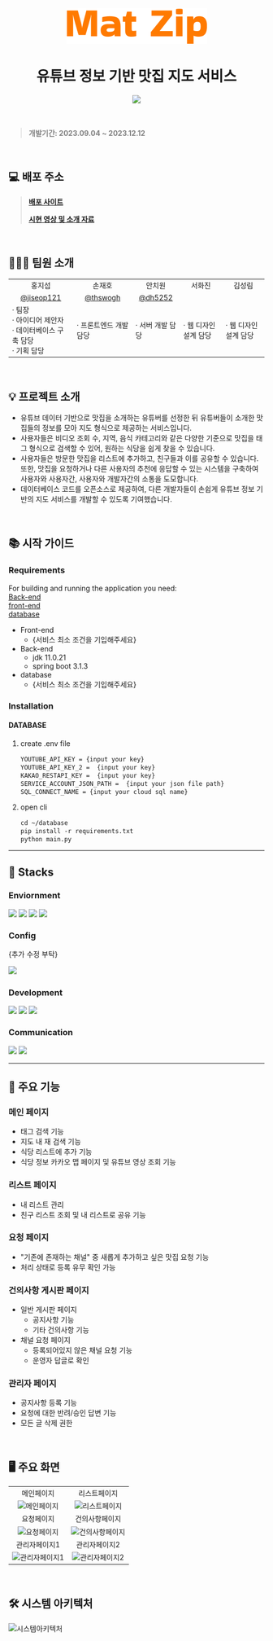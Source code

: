 
<p align="center">
  <img src="images/img_1.png" alt="맛집사이트로고">
</p>

<h1 align="center">유튜브 정보 기반 맛집 지도 서비스</h1>
<p align="center"><a href="https://hits.seeyoufarm.com"><img src="https://hits.seeyoufarm.com/api/count/incr/badge.svg?url=https%3A%2F%2Fgithub.com%2Fparkyolo%2FminiHanaInsurance&count_bg=%232BB1A9&title_bg=%23555555&icon=&icon_color=%23E7E7E7&title=hits&edge_flat=false"/></a></p>

<br>

> <p style="color:gray; font-weight:bold;"></p>
> <p style="color:gray; font-weight:bold;">개발기간: 2023.09.04 ~ 2023.12.12</p>

<br>

## 💻 배포 주소

> <p style="color:gray; font-weight:bold;"><a href={주소삽입}>배포 사이트</a><p>
> <p style="color:gray; font-weight:bold;"><a href="https://docs.google.com/presentation/d/1fYYMSaQyoykspMV_Ud-pYuITTyNAPKUc/edit?usp=sharing&ouid=110693294229754667378&rtpof=true&sd=true">시현 영상 및 소개 자료</a></p>

<br>

## 🙋🏻‍♀️ 팀원 소개
<table>
    <tr>
        <td align="center">홍지섭</td>
        <td align="center">손재호</td>
        <td align="center">안치원</td>
        <td align="center">서화진</td>
        <td align="center">김성림</td>
    </tr>
    <tr>
        <td align="center"><a href="https://github.com/jiseop121">@jiseop121</a></td>
        <td align="center"><a href="https://github.com/thswogh">@thswogh</a></td>
      <td align="center"><a href="https://github.com/dh5252">@dh5252</a></td>
    </tr>
    <tr>
        <td>&middot; 팀장<br>&middot; 아이디어 제안자<br>&middot; 데이터베이스 구축 담당<br>&middot; 기획 담당</td>
        <td>&middot; 프론트엔드 개발 담당</td>
        <td>&middot; 서버 개발 담당</td>
        <td>&middot; 웹 디자인 설계 담당</td>
        <td>&middot; 웹 디자인 설계 담당</td>
    </tr>
</table>

<br>

## 💡 프로젝트 소개
- 유튜브 데이터 기반으로 맛집을 소개하는 유튜버를 선정한 뒤 유튜버들이 소개한 맛집들의 정보를 모아 지도 형식으로 제공하는 서비스입니다.
- 사용자들은 비디오 조회 수, 지역, 음식 카테고리와 같은 다양한 기준으로 맛집을 태그 형식으로 검색할 수 있어, 원하는 식당을 쉽게 찾을 수 있습니다.
- 사용자들은 방문한 맛집을 리스트에 추가하고, 친구들과 이를 공유할 수 있습니다. 또한, 맛집을 요청하거나 다른 사용자의 추천에 응답할 수 있는 시스템을 구축하여 사용자와 사용자간, 사용자와 개발자간의 소통을 도모합니다.
- 데이터베이스 코드를 오픈소스로 제공하여, 다른 개발자들이 손쉽게 유튜브 정보 기반의 지도 서비스를 개발할 수 있도록 기여했습니다.

<br>

## 📚 시작 가이드
### Requirements
For building and running the application you need: 
<br>
<a href="https://github.com/InterfaceProject-Seoul-aRestaurant-Map/Seoul_Restaurant_Map/tree/merge">Back-end</a></td>
<br>
<a href="https://github.com/InterfaceProject-Seoul-aRestaurant-Map/Seoul_Restaurant_Map/tree/front-end">front-end</a></td>
<br>
<a href="https://github.com/InterfaceProject-Seoul-aRestaurant-Map/Seoul_Restaurant_Map/tree/database">database</a></td>
<br>
- Front-end
  - {서비스 최소 조건을 기입해주세요}
- Back-end
  - jdk 11.0.21
  - spring boot 3.1.3
- database
  - {서비스 최소 조건을 기입해주세요}

### Installation

#### DATABASE
1. create .env file
    ```
    YOUTUBE_API_KEY = {input your key}
    YOUTUBE_API_KEY_2 =  {input your key}
    KAKAO_RESTAPI_KEY =  {input your key}
    SERVICE_ACCOUNT_JSON_PATH =  {input your json file path}
    SQL_CONNECT_NAME = {input your cloud sql name}
   ```
2. open cli
    ```
    cd ~/database
    pip install -r requirements.txt
    python main.py
    ```

<hr style="border:0; height:2px; background:gray;">

## 🐸 Stacks

### Enviornment
<img src="https://img.shields.io/badge/VISUAL STUDIO CODE-007ACC?style=flat-square&logo=visualstudiocode&logoColor=white">  <img src="https://img.shields.io/badge/GIT-F05032?style=flat-square&logo=git&logoColor=white">  <img src="https://img.shields.io/badge/GITHUB-181717?style=flat-square&logo=github&logoColor=white">  <img src="https://img.shields.io/badge/PyCharm-181717?style=flat-square&logo=pycharm&logoColor=white">

### Config
{추가 수정 부탁}

<img src="https://img.shields.io/badge/NPM-CB3837?style=flat-square&logo=npm&logoColor=white">

### Development
<img src="https://img.shields.io/badge/Spring-6DB33F?style=flat-square&logo=spring&logoColor=white">  <img src="https://img.shields.io/badge/React-61DAFB?style=flat-square&logo=React&logoColor=white">  <img src="https://img.shields.io/badge/Python-3776AB?style=flat-square&logo=python&logoColor=white">

### Communication
<img src="https://img.shields.io/badge/NOTION-000000?style=flat-square&logo=notion&logoColor=white">  <img src="https://img.shields.io/badge/GITHUB-181717?style=flat-square&logo=github&logoColor=white">

<hr style="border:0; height:2px; background:gray;">

## 📖 주요 기능
### 메인 페이지
- 태그 검색 기능
- 지도 내 재 검색 기능
- 식당 리스트에 추가 기능
- 식당 정보 카카오 맵 페이지 및 유튜브 영상 조회 기능

### 리스트 페이지
- 내 리스트 관리
- 친구 리스트 조회 및 내 리스트로 공유 기능
  
### 요청 페이지
- "기존에 존재하는 채널" 중 새롭게 추가하고 싶은 맛집 요청 기능
- 처리 상태로 등록 유무 확인 가능
### 건의사항 게시판 페이지
- 일반 게시판 페이지
  - 공지사항 기능
  - 기타 건의사항 기능
- 채널 요청 페이지
  - 등록되어있지 않은 채널 요청 기능
  - 운영자 답글로 확인
### 관리자 페이지
- 공지사항 등록 기능
- 요청에 대한 반려/승인 답변 기능
- 모든 글 삭제 권한
 
<br>

## 🖥️ 주요 화면
<table>
    <tr>
        <td align="center">메인페이지</td>
        <td align="center">리스트페이지</td>
    </tr>
    <tr>
        <td align="center"><span><img height="100%" src="https://ifh.cc/g/kcBdYq.jpg" alt="메인페이지"></span></td>
        <td align="center"><span><img height="100%" src="https://ifh.cc/g/S9dZt6.jpg" alt="리스트페이지"></span></td>
    </tr>
    <tr>
        <td align="center">요청페이지</td>
        <td align="center">건의사항페이지</td>
    </tr>
    <tr>
        <td align="center"><span><img height="100%" src="https://ifh.cc/g/oOm5d3.jpg" alt="요청페이지"></span></td>
        <td align="center"><span><img height="100%" src="https://ifh.cc/g/NQ2jd9.jpg" alt="건의사항페이지"></span></td>
    </tr>
  <tr>
        <td align="center">관리자페이지1</td>
        <td align="center">관리자페이지2</td>
    </tr>
    <tr>
        <td align="center"><span><img height="100%" src="https://ifh.cc/g/Mz31WL.jpg" alt="관리자페이지1"></span></td>
        <td align="center"><span><img height="100%" src="https://ifh.cc/g/ttsfxT.jpg" alt="관리자페이지2"></span></td>
    </tr>
</table>

<br>

## 🛠️ 시스템 아키텍처
![시스템아키텍처](images/img.png)
